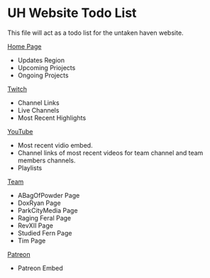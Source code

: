 # UH Website Todo List
 
This file will act as a todo list for the untaken haven website.

<a href= "https://untakenhaven.github.io/index.htm">Home Page</a>
* Updates  Region
* Upcoming Priojects
* Ongoing Projects

<a href= "https://untakenhaven.github.io/twitch.htm">Twitch<a><br>
* Channel Links 
* Live Channels <!-- Change emeded channel to user selection if possible.-->
* Most Recent Highlights

<a href= "https://untakenhaven.github.io/youTube.htm">YouTube<a><br>
* Most recent vidio embed.
* Channel links of most recent videos for team channel and team members channels.
* Playlists

<a href= "https://untakenhaven.github.io/team/team.htm">Team<a><br>
* ABagOfPowder Page
* DoxRyan Page
* ParkCityMedia Page
* Raging Feral Page
* RevXII Page
* Studied Fern Page
* Tim Page

<a href= "https://untakenhaven.github.io/patreon.htm">Patreon</a>
* Patreon Embed 
